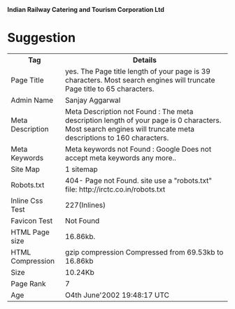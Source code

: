 <html>
<body>
<b>Indian Railway Catering and Tourism Corporation Ltd</b>
<h1> Suggestion </h1>
<table>
<tr>
<th> Tag </th>
<th> Details</th>
</tr>
<tr>
<td>Page Title</td>
<td>yes.
The Page title length of your page is 39 characters. Most search engines will truncate Page title to 65 characters.</td>
</tr>
<tr>
<td>Admin Name</td>
<td>Sanjay Aggarwal</td>
</tr>
<tr>
<td>Meta Description</td> 
<td>Meta Description not Found : The meta description length of your page is 0 characters. Most search engines will truncate meta descriptions to 160 characters.</td>
</tr>
<tr>
<td>Meta Keywords</td>
<td>Meta keywords not Found : Google Does not accept meta keywords any more..</td>
</tr>
<tr>
<td> Site Map </td>
<td> 1 sitemap</td>
</tr>
<tr>
<td>Robots.txt</td>
<td>404- Page not Found.
site use a "robots.txt" file: http://irctc.co.in/robots.txt</td>
</tr>
<tr>
<td>Inline Css Test</td>
<td>227(Inlines)</td>
</tr>
<tr>
<td> Favicon Test </td>
<td> Not Found </td>
</tr>
<tr>
<td>HTML Page size</td>
<td>16.86kb.</td>
</tr>
<tr>
<td>HTML Compression </td>
<td>gzip compression
Compressed from 69.53kb to 16.86kb</td>
</tr>
<tr>
<td> Size </td>
<td>10.24Kb</td>
</tr>
<tr>
<td>Page Rank</td>
<td>7</td>
</tr>
<tr>
<td>Age</td>
<td>O4th June'2002 19:48:17 UTC</td>
</tr>


</table>
<body/>
<html/>
